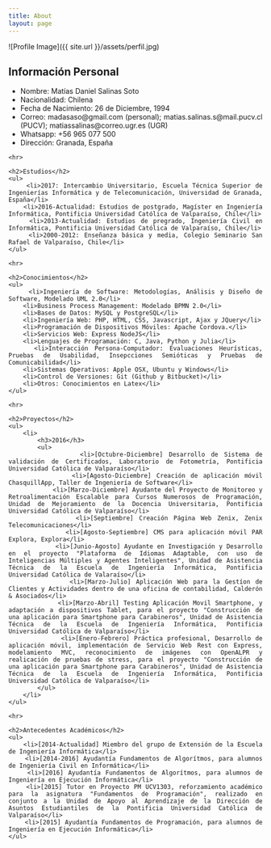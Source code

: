 ```yaml
---
title: About
layout: page
---
```

![Profile Image]({{ site.url }}/assets/perfil.jpg)
<div style="text-align: justify;">
    <h2>Información Personal</h2>
    <ul>
        <li>Nombre: Matías Daniel Salinas Soto</li>
        <li>Nacionalidad: Chilena</li>
        <li>Fecha de Nacimiento: 26 de Diciembre, 1994</li>
        <li>Correo: madasaso@gmail.com (personal); matias.salinas.s@mail.pucv.cl (PUCV); matiassalinas@correo.ugr.es (UGR)</li>
        <li>Whatsapp: +56 965 077 500</li>
        <li>Dirección: Granada, España</li>
    </ul>
    
    <hr>
    
    <h2>Estudios</h2>
    <ul>
        <li>2017: Intercambio Universitario, Escuela Técnica Superior de Ingenierías Informática y de Telecomunicación, Universidad de Granada, España</li>
        <li>2016-Actualidad: Estudios de postgrado, Magíster en Ingeniería Informática, Pontificia Universidad Católica de Valparaíso, Chile</li>
        <li>2013-Actualidad: Estudios de pregrado, Ingeniería Civil en Informática, Pontificia Universidad Católica de Valparaíso, Chile</li>
        <li>2000-2012: Enseñanza básica y media, Colegio Seminario San Rafael de Valparaíso, Chile</li>
    </ul>
    
    <hr>
    
    <h2>Conocimientos</h2>
    <ul>
        <li>Ingeniería de Software: Metodologías, Análisis y Diseño de Software, Modelado UML 2.0</li>
        <li>Business Process Management: Modelado BPMN 2.0</li>
        <li>Bases de Datos: MySQL y PostgreSQL</li>
        <li>Ingeniería Web: PHP, HTML, CSS, Javascript, Ajax y JQuery</li>
        <li>Programación de Dispositivos Móviles: Apache Cordova.</li>
        <li>Servicios Web: Express NodeJS</li>
        <li>Lenguajes de Programación: C, Java, Python y Julia</li>
        <li>Interacción Persona-Computador: Evaluaciones Heurísticas, Pruebas de Usabilidad, Insepcciones Semióticas y Pruebas de Comunicabilidad</li>
        <li>Sistemas Operativos: Apple OSX, Ubuntu y Windows</li>
        <li>Control de Versiones: Git (Github y Bitbucket)</li>
        <li>Otros: Conocimientos en Latex</li>
    </ul>
    
    <hr>
    
    <h2>Proyectos</h2>
    <ul>
        <li>
            <h3>2016</h3>
            <ul>
                <li>[Octubre-Diciembre] Desarrollo de Sistema de validación de Certificados, Laboratorio de Fotometría, Pontificia Universidad Católica de Valparaíso</li>
                <li>[Agosto-Diciembre] Creación de aplicación móvil ChasquillApp, Taller de Ingeniería de Software</li>
                <li>[Marzo-Diciembre] Ayudante del Proyecto de Monitoreo y Retroalimentación Escalable para Cursos Numerosos de Programación, Unidad de Mejoramiento de la Docencia Universitaria, Pontificia Universidad Católica de Valparaíso</li>
                <li>[Septiembre] Creación Página Web Zenix, Zenix Telecomunicaciones</li>
                <li>[Agosto-Septiembre] CMS para aplicación móvil PAR Explora, Explora</li>
                <li>[Junio-Agosto] Ayudante en Investigación y Desarrollo en el proyecto "Plataforma de Idiomas Adaptable, con uso de Inteligencias Múltiples y Agentes Inteligentes", Unidad de Asistencia Técnica de la Escuela de Ingeniería Informática, Pontificia Universidad Católica de Valaraíso</li>
                <li>[Marzo-Julio] Aplicación Web para la Gestíon de Clientes y Actividades dentro de una oficina de contabilidad, Calderón & Asociados</li>
                <li>[Marzo-Abril] Testing Aplicación Movil Smartphone, y adaptación a dispositivos Tablet, para el proyecto "Construcción de una aplicación para Smartphone para Carabineros", Unidad de Asistencia Técnica de la Escuela de Ingeniería Informática, Pontificia Universidad Católica de Valparaíso</li>
                <li>[Enero-Febrero] Práctica profesional, Desarrollo de aplicación móvil, implementación de Servicio Web Rest con Express, modelamiento MVC, reconocimiento de imágenes con OpenALPR y realicación de pruebas de stress, para el proyecto "Construcción de una aplicación para Smartphone para Carabineros", Unidad de Asistencia Técnica de la Escuela de Ingeniería Informática, Pontificia Universidad Católica de Valparaíso</li>
            </ul>
        </li>
    </ul>
    
    <hr>
    
    <h2>Antecedentes Académicos</h2>
    <ul>
        <li>[2014-Actualidad] Miembro del grupo de Extensión de la Escuela de Ingeniería Informática</li>
        <li>[2014-2016] Ayudantía Fundamentos de Algorítmos, para alumnos de Ingeniería Civil en Informática</li>
        <li>[2016] Ayudantía Fundamentos de Algorítmos, para alumnos de Ingeniería en Ejecución Informática</li>
        <li>[2015] Tutor en Proyecto PM UCV1303, reforzamiento académico para la asignatura "Fundamentos de Programación", realizado en conjunto a la Unidad de Apoyo al Aprendizaje de la Dirección de Asuntos Estudiantiles de la Pontificia Universidad Católica de Valparaíso</li>
        <li>[2015] Ayudantía Fundamentos de Programación, para alumnos de Ingeniería en Ejecución Informática</li>
    </ul>
</div>
